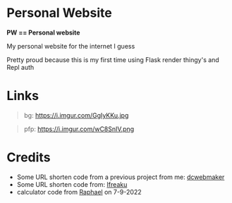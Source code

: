 # Personal Website
**PW == Personal website**

My personal website for the internet I guess

Pretty proud because this is my first time using Flask render thingy's and Repl auth

# Links
> bg:  https://i.imgur.com/GgIyKKu.jpg

> pfp: https://i.imgur.com/wC8SnIV.png

# Credits
- Some URL shorten code from a previous project from me: [dcwebmaker](https://replit.com/@Raadsel/dcWEBMAKER?v=1)
- Some URL shorten code from: [Ifreaku](replit.com/@shoty)
- calculator code from [Raphael](https://www.codehim.com/html5-css3/html-code-for-scientific-calculator/) on 7-9-2022